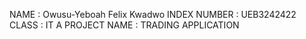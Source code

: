 NAME : Owusu-Yeboah Felix Kwadwo
INDEX NUMBER : UEB3242422
CLASS : IT A 
PROJECT NAME : TRADING APPLICATION

